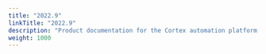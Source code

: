 ```yaml
---
title: "2022.9"
linkTitle: "2022.9"
description: "Product documentation for the Cortex automation platform, including guides, tutorials and reference documentation."
weight: 1000
---
```

